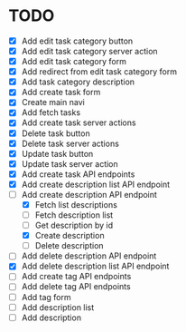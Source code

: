 # TODO

- [x] Add edit task category button
- [x] Add edit task category server action
- [x] Add edit task category form
- [x] Add redirect from edit task category form
- [x] Add task category description
- [x] Add create task form
- [x] Create main navi
- [x] Add fetch tasks
- [x] Add create task server actions
- [x] Delete task button
- [x] Delete task server actions
- [x] Update task button
- [x] Update task server action
- [x] Add create task API endpoints
- [x] Add create description list API endpoint
- [ ] Add create description API endpoint
  - [x] Fetch list descriptions
  - [ ] Fetch description list
  - [ ] Get description by id
  - [x] Create description
  - [ ] Delete description
- [ ] Add delete description API endpoint
- [x] Add delete description list API endpoint
- [ ] Add create tag API endpoints
- [ ] Add delete tag API endpoints
- [ ] Add tag form
- [ ] Add description list
- [ ] Add description

